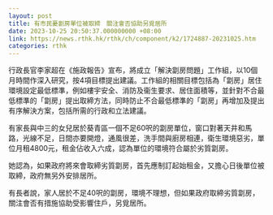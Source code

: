 ```yaml
---
layout: post
title: 有市民憂劏房單位被取締　關注會否協助另覓居所
date: 2023-10-25 20:50:37.000000000 +08:00
link: https://news.rthk.hk/rthk/ch/component/k2/1724887-20231025.htm
categories: rthk
---
```


行政長官李家超在《施政報告》宣布，將成立「解決劏房問題」工作組，以10個月時間作深入研究，按4項目標提出建議。工作組的相關目標包括為「劏房」居住環境設定最低標準，例如樓宇安全、消防及衞生要求、居住面積等，並針對不合最低標準的「劏房」提出取締方法，同時防止不合最低標準的「劏房」再增加及提出有序解決方案，包括所需的行政和立法建議。

有家長與中三的女兒居於葵青區一個不足60呎的劏房單位，窗口對著天井和馬路，光線不足，日間亦要開燈，通風很差，洗手間與廚房相連，衛生環境惡劣，單位月租4800元，租金佔收入六成，認為單位的環境符合屬於劣質劏房。

她認為，如果政府將來會取締劣質劏房，首先應制訂起始租金，又擔心日後單位被取締，政府無另外安排居所。

有長者說，家人居於不足40呎的劏房，環境不理想，但如果政府取締劣質劏房，關注會否有措施協助受影響住戶，另覓居所。
